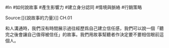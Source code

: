 #ln #如何說故事 #產生影響力 #建立身分認同 #情境與脈絡 #行銷策略 

Source:[[《說故事的力量》]] CH.01

和人溝通時，我們沒有時間展示過往經歷爲自己建立信任感，我們可以說一個「聽完之後會讓自己值得被信任」的故事。我們用故事幫聽者作決定要不要相信眼前這個人。